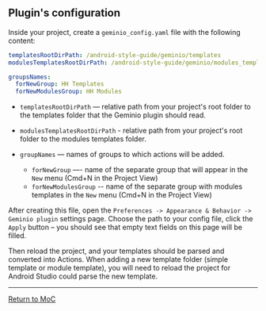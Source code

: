 ## Plugin's configuration

Inside your project, create a `geminio_config.yaml` file with the following content:

```yaml
templatesRootDirPath: /android-style-guide/geminio/templates
modulesTemplatesRootDirPath: /android-style-guide/geminio/modules_templates

groupsNames:
  forNewGroup: HH Templates
  forNewModulesGroup: HH Modules
```

- `templatesRootDirPath` — relative path from your project's root folder to the templates folder that the Geminio plugin should read.

- `modulesTemplatesRootDirPath` - relative path from your project's root folder to the modules templates folder.

- `groupNames` — names of groups to which actions will be added.
    * `forNewGroup` —- name of the separate group that will appear in the `New` menu (Cmd+N in the Project View)
    * `forNewModulesGroup` -- name of the separate group with modules templates in the `New` menu (Cmd+N in the Project View)

After creating this file, open the `Preferences -> Appearance & Behavior -> Geminio plugin`  settings page. Choose the path to your config file, click the `Apply` button – you should see that empty text fields on this page will be filled.

Then reload the project, and your templates should be parsed and converted into Actions. 
When adding a new template folder (simple template or module template), 
you will need to reload the project for Android Studio could parse the new template.

---

[Return to MoC](../../README_EN.md)